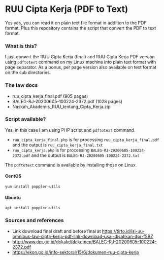 # RUU Cipta Kerja (PDF to Text)
Yes yes, you can read it on plain text file format in addition to the PDF format. Plus this repository contains the script that convert the PDF to text format.

### What is this?
I just convert the RUU Cipta Kerja (final) and RUU Cipta Kerja PDF version using `pdftotext` command on my Linux machine into plain text format with page separator. As a bonus, per page version also available on text format on the sub directories.

### The law docs
- ruu_cipta_kerja_final.pdf (905 pages)
- BALEG-RJ-20200605-100224-2372.pdf (1028 pages)
- Naskah_Akademis_RUU_tentang_Cipta_Kerja.zip

### Script available?
Yes, in this case I am using PHP script and `pdftotext` command. 

- `ruu_cipta_kerja_final.php` is for processing `ruu_cipta_kerja_final.pdf` and the output is `ruu_cipta_kerja_final.txt`
- `ruu_cipta_kerja.php` is for processing `BALEG-RJ-20200605-100224-2372.pdf` and the output is `BALEG-RJ-20200605-100224-2372.txt`

The `pdftotext` command is available by installing these on Linux.

#### CentOS
```
yum install poppler-utils
```

#### Ubuntu
```
apt install poppler-utils
```

### Sources and references
- Link download final draft and before final at https://tirto.id/isi-uu-omnibus-law-cipta-kerja-pdf-link-download-usai-disahkan-dpr-f5BZ
- http://www.dpr.go.id/dokakd/dokumen/BALEG-RJ-20200605-100224-2372.pdf
- https://ekon.go.id/info-sektoral/15/6/dokumen-ruu-cipta-kerja
